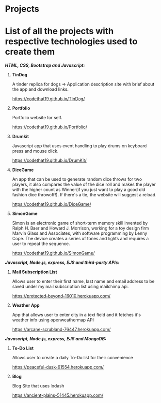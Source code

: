 # Projects
<h1>List of all the projects with respective technologies used to create them</h1>

<b><em>HTML, CSS, Bootstrap and Javascript:</em></b>

1. <b>TinDog</b><p>A tinder replica for dogs => Application description site with brief about the app and download links.</p>
https://codethat19.github.io/TinDog/

2. <b>Portfolio</b><p>Portfolio website for self.</p>
https://codethat19.github.io/Portfolio/

3. <b>Drumkit</b><p>Javascript app that uses event handling to play drums on keyboard press and mouse click.</p>
https://codethat19.github.io/DrumKit/

4. <b>DiceGame</b><p>An app that can be used to generate random dice throws for two players, it also compares the value of the dice roll and makes the player with the higher count as Winner(if you just want to play a good old fashion dice throwoff!). If there's a tie, the website will suggest a reload.</p>
https://codethat19.github.io/DiceGame/

5. <b>SimonGame</b><p>Simon is an electronic game of short-term memory skill invented by Ralph H. Baer and Howard J. Morrison, working for a toy design firm Marvin Glass and Associates, with software programming by Lenny Cope. The device creates a series of tones and lights and requires a user to repeat the sequence.</p>
https://codethat19.github.io/SimonGame/

<b><em>Javascript, Node.js, express, EJS and third-party APIs:</em></b>

1. <b>Mail Subscription List</b><p>Allows user to enter their first name, last name and email address to be saved under my mail subscription list using mailchimp api.</p>
https://protected-beyond-16010.herokuapp.com/

2. <b>Weather App</b> <p>App that allows user to enter city in a text field and it fetches it's weather info using openweathermap API</p>
https://arcane-scrubland-76447.herokuapp.com/

<b><em>Javascript, Node.js, express, EJS and MongoDB:</em></b>

1. <b>To-Do List</b><p>Allows user to create a daily To-Do list for their convenience</p>
https://peaceful-dusk-61554.herokuapp.com/

2. <b>Blog</b><p>Blog Site that uses lodash</p>
https://ancient-plains-51445.herokuapp.com/
